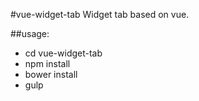 #vue-widget-tab
Widget tab based on vue.


##usage:
+ cd vue-widget-tab
+ npm install
+ bower install
+ gulp
